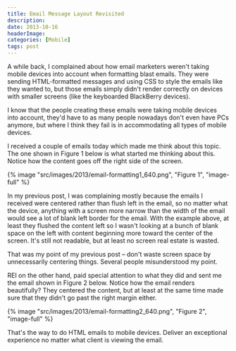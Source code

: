 ```yaml
---
title: Email Message Layout Revisited
description: 
date: 2013-10-16
headerImage: 
categories: [Mobile]
tags: post
---
```


A while back, I complained about how email marketers weren't taking mobile devices into account when formatting blast emails. They were sending HTML-formatted messages and using CSS to style the emails like they wanted to, but those emails simply didn't render correctly on devices with smaller screens (like the keyboarded BlackBerry devices).

I know that the people creating these emails were taking mobile devices into account, they'd have to as many people nowadays don't even have PCs anymore, but where I think they fail is in accommodating all types of mobile devices.

I received a couple of emails today which made me think about this topic. The one shown in Figure 1 below is what started me thinking about this. Notice how the content goes off the right side of the screen.

{% image "src/images/2013/email-formatting1_640.png", "Figure 1", "image-full" %}

In my previous post, I was complaining mostly because the emails I received were centered rather than flush left in the email, so no matter what the device, anything with a screen more narrow than the width of the email would see a lot of blank left border for the email. With the example above, at least they flushed the content left so I wasn't looking at a bunch of blank space on the left with content beginning more toward the center of the screen. It's still not readable, but at least no screen real estate is wasted.

That was my point of my previous post – don't waste screen space by unnecessarily centering things. Several people misunderstood my point.

REI on the other hand, paid special attention to what they did and sent me the email shown in Figure 2 below. Notice how the email renders beautifully? They centered the content, but at least at the same time made sure that they didn't go past the right margin either.

{% image "src/images/2013/email-formatting2_640.png", "Figure 2", "image-full" %}

That's the way to do HTML emails to mobile devices. Deliver an exceptional experience no matter what client is viewing the email.